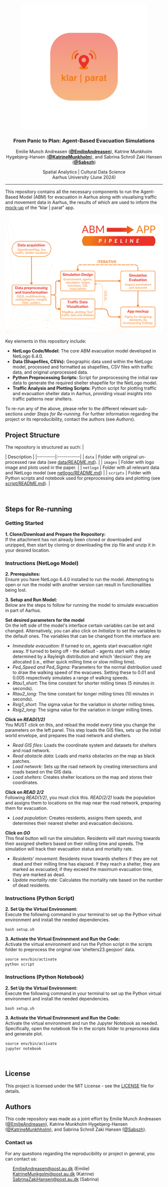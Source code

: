 <p align="center">
    <img src="images/Klar_Parat.png" alt="Logo" width="400" height="400">
  </p>

<h3 align="center">From Panic to Plan: Agent-Based Evacuation Simulations</h3>

<p align="center">
  Emilie Munch Andreasen (<strong><a href="https://github.com/EmilieAndreasen">@EmilieAndreasen</a></strong>),
  Katrine Munkholm Hygebjerg-Hansen (<strong><a href="https://github.com/katrinemunkholm">@KatrineMunkholm</a></strong>), and
    Sabrina Schroll Zaki Hansen (<strong><a href="https://github.com/sabszh">@Sabszh</a></strong>)
</p>

<p align="center">
  Spatial Analytics | Cultural Data Science <br>
  Aarhus University (June 2024) 
</p>

<hr>

This repository contains all the necessary components to run the Agent-Based Model (ABM) for evacuation in Aarhus along with  visualising traffic and movement data in Aarhus, the results of which are used to inform the [mock-up](https://www.figma.com/design/ZzUPYJiE9yhHM93OycdNY5/Spatial-Analytics%3A-Exam-application-design?node-id=0-1) of the “klar | parat” app.  

<p align="center">
    <img src="images/ABM_to_APP.png" alt="Logo">
  </p>


Key elements in this repository include:  
- **NetLogo Code/Model:** The core ABM evacuation model developed in NetLogo 6.4.0.  
- **Data (Shapefiles, CSVs):** Geographic data used within the NetLogo model, processed and formatted as shapefiles, CSV files with traffic data, and original unprocessed data.  
- **Python Preprocessing Scripts:** Script for preprocessing the initial raw data to generate the required shelter shapefile for the NetLogo model.  
- **Traffic Analysis and Plotting Scripts:** Python script for plotting traffic and evacuation shelter data in Aarhus, providing visual insights into traffic patterns near shelters.  

To re-run any of the above, please refer to the different relevant sub-sections under *Steps for Re-running*. For further information regarding the project or its reproducibility, contact the authors (see *Authors*).
<br>

## Project Structure 
The repository is structured as such:
| <div style="width:120px"></div>| Description |
|---------|:-----------|
| ```data``` | Folder with original un-processed raw data (see [data/README.md](https://github.com/EmilieAndreasen/cds-spatial-exam/blob/main/data/README.md)).      |
| ```images```  | Folder with logo image and plots used in the paper. |
| ```netlogo```  | Folder with all relevant data and NetLogo model (see [netlogo/README.md](https://github.com/EmilieAndreasen/cds-spatial-exam/blob/main/netlogo/README.md))          |
| ```scripts```  | Folder with Python scripts and notebook used for preprocessing data and plotting (see [script/README.md](https://github.com/EmilieAndreasen/cds-spatial-exam/blob/main/script/README.md)).       |

<br>

## Steps for Re-running
### Getting Started 
**1. Clone/Download and Prepare the Repository:**  
If the attachment has not already been cloned or downloaded and unzipped, then start by cloning or downloading the zip file and unzip it in your desired location. 

### Instructions (NetLogo Model)
**2. Prerequisites:**  
Ensure you have NetLogo 6.4.0 installed to run the model. Attempting to open or run the model with another version can result in functionalities being lost.  

**3. Setup and Run Model:**  
Below are the steps to follow for running the model to simulate evacuation in part of Aarhus.  

**Set desired parameters for the model**  
On the left side of the model's interface certain variables can be set and changed. Alternatively, you can also click on *Initialize* to set the variables to the default ones. The variables that can be changed from the interface are:  

- *Immediate evacuation:* If turned to on, agents start evacuation right away. If turned to being off - the default - agents start with a delay determined by a Rayleigh distribution and which 'decision' they are allocated (i.e., either quick milling time or slow milling time).  
- *Ped_Speed and Ped_Sigma:* Parameters for the normal distribution used to draw the walking speed of the evacuees. Setting these to 0.01 and 0.005 respectively simulates a range of walking speeds.
- *Rtau1_short:* The time constant for shorter milling times (5 minutes in seconds).  
- *Rtau2_long:* The time constant for longer milling times (10 minutes in seconds).  
- *Rsig1_short:* The sigma value for the variation in shorter milling times.  
- *Rsig2_long:* The sigma value for the variation in longer milling times.  

**Click on *READ(1/2)***  
You MUST click on this, and reload the model every time you change the parameters on the left panel. This step loads the GIS files, sets up the initial world envelope, and prepares the road network and shelters.

- *Read GIS files:* Loads the coordinate system and datasets for shelters and road network.  
- *Read obstacle data:* Loads and marks obstacles on the map as black patches.  
- *Load network:* Sets up the road network by creating intersections and roads based on the GIS data.  
- *Load shelters:* Creates shelter locations on the map and stores their coordinates.  

**Click on *READ 2/2***  
Following *READ(1/2)*, you must click this. *READ(2/2)* loads the population and assigns them to locations on the map near the road network, preparing them for evacuation.  

- *Load population:* Creates residents, assigns them speeds, and determines their nearest shelter and evacuation decisions.

**Click on *GO***  
This final button will run the simulation. Residents will start moving towards their assigned shelters based on their milling time and speeds. The simulation will track their evacuation status and mortality rate.  

- *Residents' movement:* Residents move towards shelters if they are not dead and their milling time has elapsed. If they reach a shelter, they are marked as evacuated; if they exceed the maximum evacuation time, they are marked as dead.  
- *Update mortality rate:* Calculates the mortality rate based on the number of dead residents.

### Instructions (Python Script)
**2. Set Up the Virtual Environment:**  
Execute the following command in your terminal to set up the Python virtual environment and install the needed dependencies.
```
bash setup.sh 
```

**3. Activate the Virtual Environment and Run the Code:**  
Activate the virtual environment and run the Python script in the scripts folder to preprocess the original raw 'shelters23.geojson' data. 
```
source env/bin/activate
python script
```


### Instructions (Python Notebook)
**2. Set Up the Virtual Environment:**  
Execute the following command in your terminal to set up the Python virtual environment and install the needed dependencies.
```
bash setup.sh 
```

**3. Activate the Virtual Environment and Run the Code:**  
Activate the virtual environment and run the Jupyter Notebook as needed. Specifically, open the notebook file in the scripts folder to preprocess data and generate plot.
```
source env/bin/activate
jupyter notebook
```

<br>

## License
This project is licensed under the MIT License - see the [LICENSE](LICENSE.md) file for details.

## Authors 
This code repository was made as a joint effort by Emilie Munch Andreasen ([@EmilieAndreasen](https://github.com/EmilieAndreasen)), Katrine Munkholm Hygebjerg-Hansen ([@KatrineMunkhholm](https://github.com/katrinemunkholm)), and Sabrina Schroll Zaki Hansen ([@Sabszh](https://github.com/sabszh)). 

### Contact us
For any questions regarding the reproducibility or project in general, you can contact us:
<ul style="list-style-type: none;">
  <li><a href="mailto:202106384@post.au.dk">EmilieAndreasen@post.au.dk</a>
(Emilie)</li>
    <li><a href="mailto:202106444@post.au.dk"> KatrineMunkgolm@post.au.dk</a>
(Katrine)</li>
    <li><a href="mailto:202105174@post.au.dk"> SabrinaZakiHansen@post.au.dk</a>
(Sabrina)</li>
</ul>
